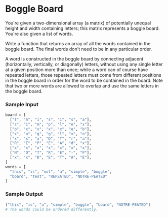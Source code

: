 # Boggle Board

You're given a two-dimensional array (a matrix) of potentially unequal height and
width containing letters; this matrix represents a boggle board. You're also given
a list of words.

Write a function that returns an array of all the words contained in the boggle
board. The final words don't need to be in any particular order.

A word is constructed in the boggle board by connecting adjacent (horizontally,
vertically, or diagonally) letters, without using any single letter at a given
position more than once; while a word can of course have repeated letters, those
repeated letters must come from different positions in the boggle board in order
for the word to be contained in the board. Note that two or more words are allowed
to overlap and use the same letters in the boggle board.

### Sample Input

```python
board = [
  ["t", "h", "i", "s", "i", "s", "a"],
  ["s", "i", "m", "p", "l", "e", "x"],
  ["b", "x", "x", "x", "x", "e", "b"],
  ["x", "o", "g", "g", "l", "x", "o"],
  ["x", "x", "x", "D", "T", "r", "a"],
  ["R", "E", "P", "E", "A", "d", "x"],
  ["x", "x", "x", "x", "x", "x", "x"],
  ["N", "O", "T", "R", "E", "-", "P"],
  ["x", "x", "D", "E", "T", "A", "E"],
]
words = [
  "this", "is", "not", "a", "simple", "boggle",
  "board", "test", "REPEATED", "NOTRE-PEATED"
]
```

### Sample Output

```python
["this", "is", "a", "simple", "boggle", "board", "NOTRE-PEATED"]
# The words could be ordered differently.
```
